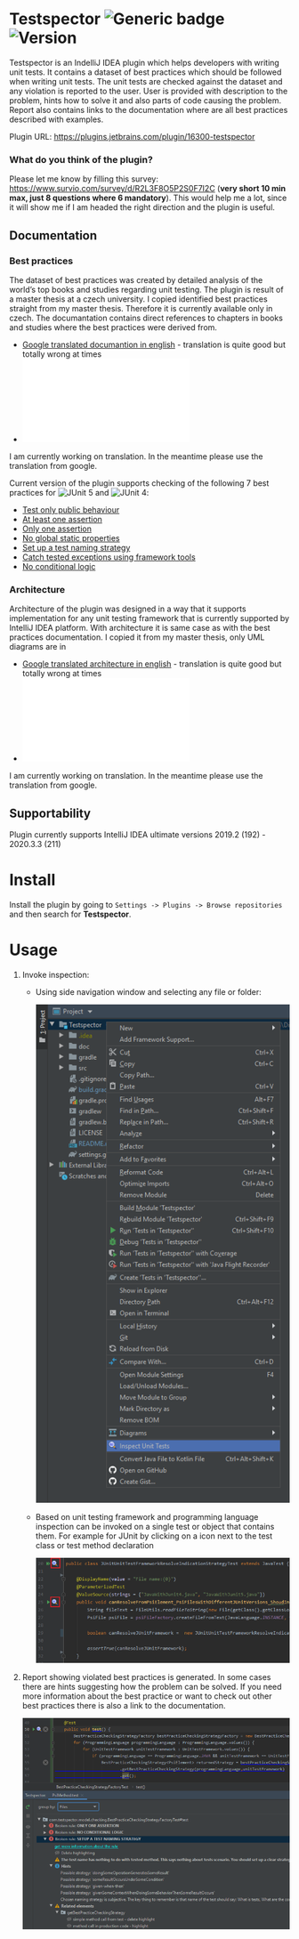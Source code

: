 # Testspector ![Generic badge](https://img.shields.io/github/license/Hasatori/Testspector)  ![Version](https://img.shields.io/jetbrains/plugin/v/16300-testspector)


Testspector is an IndelliJ IDEA plugin which helps developers with writing unit tests. It contains a dataset of best practices which should be followed when writing unit tests. The unit tests are checked against the dataset and any violation is reported to the user. User is provided with description to the problem, hints how to solve it and also parts of code causing the problem. 
Report also contains links to the documentation where are all best practices described with examples.

Plugin URL: https://plugins.jetbrains.com/plugin/16300-testspector

### What do you think of the plugin?
Please let me know by filling this survey: https://www.survio.com/survey/d/R2L3F8O5P2S0F7I2C (**very short 10 min max, just 8 questions where 6 mandatory**).  This would help me a lot, since it will show me if I am headed the right direction and the plugin is useful.

## Documentation

### Best practices 
The dataset of best practices was created by detailed analysis of the world’s top books and studies regarding unit testing. The plugin is result of a master thesis at a czech university. I copied identified best practices straight from my master thesis. Therefore it is currently available only in czech. The documantation contains direct references to chapters in books and studies where the best practices were derived from. 

* [Google translated documantion in english](https://ooh3dpsdytm34sfhws63yjfbwy--github-com.translate.goog/Hasatori/Testspector/blob/master/doc/Practices.md) - translation is quite good but totally wrong at times
* ![Original documantation in czech](./doc/Practices.md)

I am currently working on translation. In the meantime please use the translation from google.

Current version of the plugin supports checking of the following 7 best practices for ![JUnit 5](https://junit.org/junit5) and ![JUnit 4](https://junit.org/junit4):

* [Test only public behaviour](https://ooh3dpsdytm34sfhws63yjfbwy--github-com.translate.goog/Hasatori/Testspector/blob/master/doc/Architecture.md#testovat-pouze-verejne-chovani-testovaneho-systemu)
* [At least one assertion](https://ooh3dpsdytm34sfhws63yjfbwy--github-com.translate.goog/Hasatori/Testspector/blob/master/doc/Architecture.md#minimalne-jedna-overovaci-metoda-na-test)
* [Only one assertion](https://ooh3dpsdytm34sfhws63yjfbwy--github-com.translate.goog/Hasatori/Testspector/blob/master/doc/Architecture.md#prave-jedna-overovaci-metoda-na-test)
* [No global static properties](https://ooh3dpsdytm34sfhws63yjfbwy--github-com.translate.goog/Hasatori/Testspector/blob/master/doc/Architecture.md#nepouzivat-globalni-staticke-promenne)
* [Set up a test naming strategy](https://ooh3dpsdytm34sfhws63yjfbwy--github-com.translate.goog/Hasatori/Testspector/blob/master/doc/Architecture.md#urcit-strategii-pojmenovani-testu)
* [Catch tested exceptions using framework tools](https://ooh3dpsdytm34sfhws63yjfbwy--github-com.translate.goog/Hasatori/Testspector/blob/master/doc/Architecture.md#odchytavat-testovane-vyjimky-pomoci-nastroju-knihoven-ci-testovacich-frameworku)
* [No conditional logic](https://ooh3dpsdytm34sfhws63yjfbwy--github-com.translate.goog/Hasatori/Testspector/blob/master/doc/Architecture.md#podminena-logika)

### Architecture
Architecture of the plugin was designed in a way that it supports implementation for any unit testing framework that is currently supported by IntelliJ IDEA platform. With architecture it is same case as with the best practices documentation. I copied it from my master thesis, only UML diagrams are in 
* [Google translated architecture in english](https://ooh3dpsdytm34sfhws63yjfbwy--github-com.translate.goog/Hasatori/Testspector/blob/master/doc/Architecture.md) - translation is quite good but totally wrong at times
* ![Architecture description in czech](./doc/Architecture.md) 

I am currently working on translation. In the meantime please use the translation from google.

## Supportability

Plugin currently supports IntelliJ IDEA ultimate versions 2019.2 (192) - 2020.3.3 (211)

# Install
Install the plugin by going to ``Settings -> Plugins -> Browse repositories`` and then search for **Testspector**.

# Usage
1. Invoke inspection:
   * Using side navigation window and selecting any file or folder:

      ![usage_side_window.png](./doc/usage_side_window.png)
   * Based on unit testing framework and programming language inspection can be invoked on a single test or object that contains them. For example for JUnit by clicking on a icon next to the test class or test method declaration

      ![usage from file.png](./doc/usage_from_file.png)

2. Report showing violated best practices is generated. In some cases there are hints suggesting how the problem can be solved. If you need more information about the best practice or want to check out other best practices there is also a link to the documentation.

      ![usage_report.png](./doc/usage_report.png)
